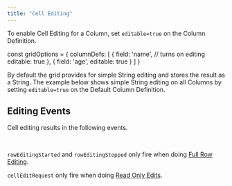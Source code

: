 ```yaml
---
title: "Cell Editing"
---
```


To enable Cell Editing for a Column, set `editable=true` on the Column Definition.

<snippet spaceBetweenProperties="true">
const gridOptions = {
    columnDefs: [
        {
            field: 'name',
            // turns on editing
            editable: true
        },
        {
            field: 'age',
            editable: true
        }
    ]
}
</snippet>

By default the grid provides for simple String editing and stores the result as a String. The example below shows simple String editing on all Columns by setting `editable=true` on the Default Column Definition.

<grid-example title='Simple Cell Editing' name='simple-editing' type='generated'></grid-example>


## Editing Events

Cell editing results in the following events.

<api-documentation source='grid-events/events.json' section='editing' names='["cellValueChanged","cellEditingStarted","cellEditingStopped","rowEditingStarted","rowEditingStopped","cellEditRequest"]' config='{"overrideBottomMargin":"0rem"}'></api-documentation>

<br/>

`rowEditingStarted` and `rowEditingStopped` only fire when doing [Full Row Editing](/cell-editing-full-row/).

`cellEditRequest` only fire when doing [Read Only Edits](/value-setters/).
